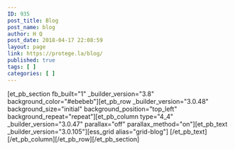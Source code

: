 ```yaml
---
ID: 935
post_title: Blog
post_name: blog
author: H Q
post_date: 2018-04-17 22:08:59
layout: page
link: https://protege.la/blog/
published: true
tags: [ ]
categories: [ ]
---
```

[et_pb_section fb_built="1" \_builder\_version="3.8" background_color="#ebebeb"][et_pb_row \_builder\_version="3.0.48" background_size="initial" background_position="top_left" background_repeat="repeat"][et_pb_column type="4_4" \_builder\_version="3.0.47" parallax="off" parallax_method="on"][et_pb_text \_builder\_version="3.0.105"][ess_grid alias="grid-blog"] [/et_pb_text][/et_pb_column][/et_pb_row][/et_pb_section]